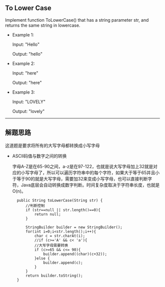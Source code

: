 ## To Lower Case
Implement function ToLowerCase() that has a string parameter str, and returns the same string in lowercase.

- Example 1:

  Input: "Hello"

  Output: "hello"

- Example 2:

  Input: "here"

  Output: "here"

- Example 3:

  Input: "LOVELY"

  Output: "lovely"

--- 

## 解题思路
这道题是要求将所有的大写字母都转换成小写字母

- ASCII码值与数字之间的转换

  字母A-Z是在65-90之间，a-z是在97-122，也就是说大写字母加上32就是对应的小写字母了，所以可以遍历字符串中的每个字符，如果大于等于65并且小于等于90的就是大写字母，需要加32来变成小写字母，也可以直接判断字符，Java底层会自动转换成数字判断。时间复杂度取决于字符串长度，也就是O(n)。

  ```
    public String toLowerCase(String str) {
        //判断控制
        if (str==null || str.length()==0){
            return null;
        }

        StringBuilder builder = new StringBuilder();
        for(int i=0;i<str.length();i++){
            char c = str.charAt(i);
            //if (c>='A' && c< 'a'){
            //大写字母需要转换
            if (c>=65 && c<= 90){
                builder.append((char)(c+32));
            }else {
                builder.append(c);
            }
        }
        return builder.toString();
    }
  ```
  

